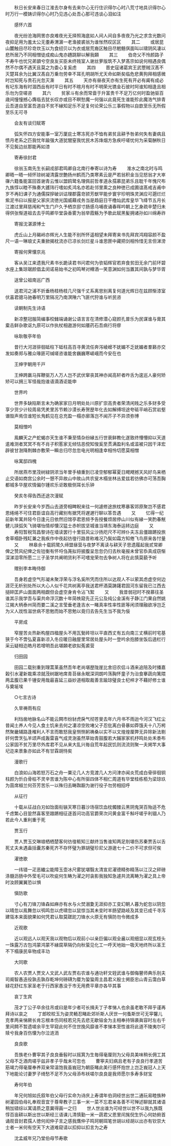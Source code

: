 <!-- { "loadSidebar": true } -->
　　秋日长安来春日江淮去尔身有去来尔心无行住识得尔心时八荒寸地具识得尔心时万行一模铸识得尔心时乃见违心处吾心那可违谈心泪如注

　　感怀六首

　　夜光纷沧海网罟亦良难夜光无择照海底如人间人间自多夜夜乃光之求含光数问夜抑足用为羞太公无耋寿渭濵一老渔披裘翁为谁怅然叹区区
　　其二
　　或居昆山麓触目尽珍竒炊玉以为食纫贝以为衣或居荒裔区触目尽魍魑倛面叫以啸阴风凄以悲所居乃不同相憎徒成痴山鬼亦趫跳聊以解我頥
　　其三
　　伯竒父不怜颜路子不寿牛也忧兄弟顗兮空良友买臣未终贱室人谢丝萝版筑不入梦髙宗如说何相遇良偶然不尔偶不遇天且莫之为委心复奚虑
　　其四
　　晋史寇诸葛宾王武瞾贼汉髙不灭楚耳余为比翼汉髙自万乗勿劳幸不耳孔明胡所尤天命如斯矣临危悲黄狗拜相感微时岂知死与贵石光忽灭澌
　　其五
　　天亦有昼夜天亦有生死有开必有阖有成必有圮东海有时涸西岳有时平日有时不暄月有时不明荣光镌金石彼时阿谁知相逢且相乐勿为空嗟咨
　　其六
　　贫家斗有余而常啬于升富贵千不足万亿何时盈驰驱百歳间憧憧撼心膺临去犹长叹亦或目不瞑愁魔一何强以此竟死生谁能殄此魔浩气排青云吾道自至富吾道自不贫不縁知足乐不足复何论荣公乐三事假物以自歆至乐无所假至乐无可寻

　　会友有谈归赋寄

　　弧矢怀四方安能事一室万厦庇士寒冻死亦不恤有弟贫且耕予咎弟何失有妻病且愦月老系之匹我忧年踰强大道犹闇窒我忧民木苏烽烟方急疾吁嗟忧何为采菊酬秋日不见鬓边丝那能再如漆

　　寄寿徐封君

　　徐翁玉南先生长嗣戎部君鸣卿自北南行奉寄以诗为寿
　　淮水之南北时与鸣卿晤一晤一倾怀琼树凝清露世艶扬州鹤而乃类寒素云是严若翁积金当见怒翁才大崒嵂六籍蚤能富回首谢青云惟以盟鸥鹭名理佩前哲孝道永孺慕昆弟乐且耽千年愧尺布九族惇以睦不殊奏大頀玮行嗜如炙鸿名亦若赴邻里熏之良种徳已成圃谊髙戒吉甫中岁不再妇课子为通儒探摉破训诂理郡露竒颕芳猷罕能步寰宇珍明珠灵渊应可遡烂烂紫泥书曰以报是父家庆流徳光国威藉戎务当是趋庭日干橹灿武库皇华飞绛节五月长江渡过里拜慈闱和气生门户久予栖京邸寸肠感乌哺夜诵春晖吟朝上乞身疏辛楚归未得供张惭道祖去去乎鸣卿华堂袅香雾为翁举霞觞为予歌此赋黑髪拥诸孙如川绵寿祚

　　寄报沈湛源博士

　　虎丘山上月碣岭亦辉光人生能不别所怀遥相望未拜寄来书先拜宾鸿翔容颜不盈尺一语一琳琅丈夫重掀揭枕流亦已凉长剑烂星斗谁思匣中藏把剑相怜惜无言但涕滂

　　寄报何霁懐京兆

　　客从吴江来遗我尺素书长跪读君书问君何为欤韬辉官若弃食贫田无余门前环碧水座上集琼琚颜倡孟闵诺易始书之初鸣琴对樽酒一笑意渊如何当置其间孰与梦华胥

　　送曾公祖南巡广西

　　送君河之浦不折垂杨枝杨枝几尺强千丈系离思别离复何道光辉日在兹顾惭漆室伏喜君骢马驰春明万里隔况乃南溟陲六飞匪代狩谁与听民咨

　　读朝制先生诗语

　　新凉整冠服简编事校雠端诵谢公语言言在清修潜心窥颜孔普乐为民谋谁与膏其槖击鲜杂歌讴九原可以作执杖相遨游何如餍药石吾病行将瘳

　　咏耿敬亭年伯

　　昔行大河涯徘徊砥柱下砥柱高百寻黄流任奔泻崚嶒不妩媚不乏妩媚者羣籁亦交发如奏郑与雅众喙匪可缄嗟咨谁能舍巍巍寒嵯峨而今安在也

　　王绅字朝用千戸

　　王绅跨羸马挥鞭驱万人万人岂不武伏窜丧其神亦闻高轩者咋舌为逡巡人豪何矫矫可以拥三军怪哉抱谁语滴酒讵能申

　　世界吟

　　世界多缺陷斯言未为确家家日月明处处川原扩崇高贵者荣清闲贱之乐多财多受享少货少计较周易凭羑里苏节赖沙漠长寿贺歴年化去如解缚坦途夸砥平峭石赏岩壑谮毁声焉住谁短长鳬鹤见在总充盈一榻亦廓落岂不闻芥子不异须弥博

　　莫相憎吟

　　鳯麟天之产蛇蝎亦天生谁不秉至情杂纷縁五行世衰鲜教化遂致终懵懵抑以天道逺难测者冥冥不有不肖子积慝家无倾怙恶傥知悛奚至贯满盈利名或滥被只因干泽宏辟彼甘澍降荆棘亦敷荣一瞬总归尽忽忽电光明相逢幸相怜切愿莫相憎

　　咏寓邸四槐

　　所居燕市里茂树緑阴浓当年曽手植重到已凌空郁郁幂夏日飕飕撼天风好鸟来栖止交语如商宫公余时一憩不异故山中故山共农叟木榻坐林丛爱兹若彷佛亦可荡吾胸都城多华屋欢情偏尔锺欢乐讵敢极侧耳长乐钟

　　癸亥冬得告西还途次漫赋

　　昨岁长安来今岁西山去道旁相睥睨来往一何遽修途旅枕寒暴客郊原聚岂不感君恩绻绻不可住君臣谊自高行藏别有据凭将遅遅行聊以答吾遇
　　又
　　忆得一纪前新年寓井陉今日逢元日依然旧馆亭君恩频予告授餐烦居停山川似有縁一笑酌春觥健儿挟弧矢飞骑堪怡情却懐汉猛士赤帜拔坚城谁当靖东海泰运转边庭
　　又
　　寿阳暂税驾昌黎诗在墙读罢行十里狂风尘沙扬咫尺不可辨仆夫冻且僵踉蹡投旅舍草榻卧残缸兼之我疾作中夜起彷徨行路昔称难况乃鬓如霜方知倦飞鸟原来各忖量
　　又
　　林皋余十载鸥鹭久缔盟昼营与夜梦不离读与耕天子思遗履起我贰常卿俾之赞风纪俾之佐铨衡有怀埒刍荛拟将披腹呈忽忽仍归去秋毫报未曾官忝真成窃惭深涕泪零所愿二三子圣学共阐明货利不可嗜宠荣勿去争树人将在此慎莫藐予听

　　赠别李本晦侍御

　　吾身若虚空气形凝未聚浮荣与浮名奚所凭而住所以达观人不以萦其虑虚空何边涯茫无析别处所以大心人似千花共树离亭我送君杯酒莫踌躇君固河东留我已江西去搥碎匡庐山面面两相觑但会虚空身肯令沾飞絮
　　又
　　我昔弱冠时不揆慕往圣谁其示我学吾与渠共命浮沉数十年简帙窥先正元公及纯公金溪有子静江门果自然姚江揭大柄泰州简而要二溪之言莹垂老逢吉水一睹真率性率性匪等闲须理融欲凈岂乏为义人戕性滋世病不思勉而始不思勉以竟归去告先生当不我为佞

　　平房成

　　窄屋苦炎热新构屋四楹屋头不用瓦甃砖坦以平直西丈有五向南三丈横前时宅基狭于今不啻弘夏喜新凉入冬应暖日融屋里常居处屋头时一登吟余抱膝坐饭后遶栏行采云疑相迩皓月若增明吾此堪頥老欲拟菟裘营

　　归田园

　　田园二载别重到理蒿莱虽然吾年老尚堪歴陇崖比舍旧农侣斗酒来追陪及时播嘉榖引水灌新栽乘凉就茂树踞地席青苔昼永眠深洞朗吟荡胸怀童子为治食搴蔬向篱隈两盂腹已果千锺安用哉最喜延三益妙道相取裁善言踰琼璧良士杞梓才不藉好修士谁与奠埏埃

　　○七言古诗

　　久旱祷雨有应

　　利珰凿地脉名山不能云闗市纷豺虎戾气彻苍旻去年六月书不雨迨今河汉飞红尘昔闻土养人今见人食土饥来去何之凄凉空败堵父子忍仳离白骨暴如莽饿夫十八万枵然聚畿辅路逢榷利人不言而敢怒我皇恻恻躬祷桑以实不以文煌煌厘弊无异除新法剔奸何啻烹弘羊颂声成轰雷喜气成灵澍虽然草始青鼓腹若大餔家家机杼鸣处处禾黍布公家固不贫万里尽外库君不见从来大乱兴毎自荒年起民饥则流流则聚一夫掲竿大事圮迩来景象亦如此不有甘霖胡恃矣

　　漫歌行

　　白浪如山海若怒万石之舟一粟沦几人方竞渡几人方问津亦闻炎荒成白骨徘徊铜柱颜为忻白骨枯不灵辛苦谁为陈中心有所驱四体不相仁周道有华堂桂栋栢为梁琼玖为茵席椒兰何芬芳苦乐一以殊归去畴踟蹰为谢行役子勿劳相招呼

　　从征行

　　十载从征战白刃如饴面衔镞天寒日暮沙场宿饮血枕髑髅云黑阴鬼哭百殆适不危千虑繁心目跫然喜客至踉蹡相征逐首问功高官爵荣次问黄金富千斛吁嗟乎利锢人乃若此今人重利重于死

　　贾玉行

　　贾人贾玉交琳琅栖栖楚客何彷徨秪知三献终当售谁知两足刖堪伤苏秦贾舌以舌死丈夫未遇盍括囊苏秦死齐不存怀璧为罪胡璧珍尼父游遨七十二价不可求但可俟

　　濯徳歌

　　一纬错一疋恶纎尘能障玉壶冰尺雾犹堪翳太清宣尼濯德精弥精荡以江汉之砰磅涤髓沥肠中外莹毛可以吹疵何生畴为濯之时衾影我独知急遽共流离畴为濯之具上帝时汝顾翼翼恐以惧

　　愼防歌

　　寸心有刀锋刀锋森如麻亦有水与火焚溺夐无涯抑亦工变幻朝人暮为蛇忽以阴忽以晴忽以鳯舞忽以鸮鸣忽以虎啸忽以鼠惊当其未变时羊肠望路岐及其变已成千寻泻建瓴本来面貌果如何凭君认取莫蹉跎刀锋水火原无有愼防勿令微成多

　　近观歌

　　近以观远人以观天我以观物后以观前小以亲巨偏以观全麄以观细显以观玄枝头一珠露万古包鸿蒙鸿蒙不縁腐草隔仍向秋萤见化工一呼天地始一吸天地终所以圣王不下榻康民阜物成丰功

　　大同歌

　　农人农贾人贾文人文武人武左贾右农谁与通功轩文轾武谁与御侮瞽师典乐刖夫司阍智愚迭役孰去孰存乾坤何磅礴为蟨为蛩蛩周主昌君义殷士掲臣忠山青云霭白草緑花舒红东家圣老于行西家愚没于市无用费平章亦各毕其事

　　哀丁生宾

　　茂才丁公子卒余往吊或曰是年少者可长揖夫丁子孝悌人也余虽老敢不拜乎谨再拜诗以哀之
　　丁郎皎皎玉为姿灵輀忍睹赴郊圻斯人厌世一何蚤斯世可无寜馨儿克孝两亲悌厥长肯忘根本伤同枝若兄先去悲无歇镕金为主相奉持锦袭眞容时左右千里间闗不暂遗嗟余平生罕窥此何不住世挽风靡谁不孝悌本至性谁将此道不陵夷尔可赎兮我身百伤懐为尔泣涟洏

　　良良歌

　　吾族老仆曹寜其子良良垂髫时以摇箕为生毎得毫厘则为父母具美味稍长佣工其父母不乏酒肉嗟乎兹非孝子乎哉未可忽也
　　曹寕夫妇病且老有子良良行孝道苦筋竭力得毫厘奉养双亲常温饱我虽峩冠为朝臣睹此美行感怀抱世上岂乏峩冠人上天下地能论讨妻罗子绮愁不足不为父母添布袄嗟尔良良是我师愿尔多寿多财宝

　　寿何年伯

　　年兄何旭如氏叙年伯父母行实命为诗庆上寿谓年伯洞经世出世二通玩易睦族种树灌园伯母礼奉观音宜于尊卑教子三事一米一菜不忘君亲各善不可殚述聊就其诸语稍加错综以寓请质之意冀得画一之归
　　世人世出谁为可经世以世不以我九族既惇百亩耕以斯出世以斯经三语课儿清慎勤一米一蔬君父恩里闬旄倪生忻心何妨俯首诵观音封君孺人徳何闳仲子言之感我膺仲子鸣珂朝珥笔世胡以经胡以出亦有钦崇大士者一米何有空天下大道难窥请以扣抑以扣言为之寿

　　沈孟威年兄乃堂伯母节寿歌


